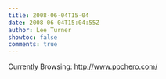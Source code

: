 ```yaml
---
title: 2008-06-04T15-04
date: 2008-06-04T15:04:55Z
author: Lee Turner
showtoc: false
comments: true
---
```


Currently Browsing: http://www.ppchero.com/

